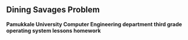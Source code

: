 ## Dining Savages Problem

**Pamukkale University Computer Engineering department third grade operating system lessons homework**


  
